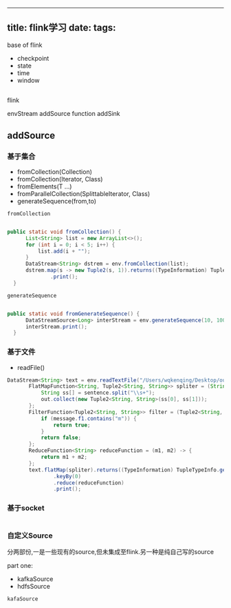 ---
 title:  flink学习
 date:
 tags:
 ---

 <!--more-->

 base of flink

 * checkpoint
 * state
 * time
 * window


##

flink

envStream
addSource
function
addSink

## addSource

### 基于集合

* fromCollection(Collection)
* fromCollection(Iterator, Class)
* fromElements(T …)
* fromParallelCollection(SplittableIterator, Class)
* generateSequence(from,to)

`fromCollection`

```java

public static void fromCollection() {
      List<String> list = new ArrayList<>();
      for (int i = 0; i < 5; i++) {
          list.add(i + "");
      }
      DataStream<String> dstrem = env.fromCollection(list);
      dstrem.map(s -> new Tuple2(s, 1)).returns((TypeInformation) TupleTypeInfo.getBasicTupleTypeInfo(String.class, Integer.class))
              .print();
  }

```
`generateSequence`

```java

public static void fromGenerateSequence() {
      DataStreamSource<Long> interStream = env.generateSequence(10, 1000);
      interStream.print();
  }

```

### 基于文件

* readFile()

```java
DataStream<String> text = env.readTextFile("/Users/wqkenqing/Desktop/out/keyCount.txt");
       FlatMapFunction<String, Tuple2<String, String>> spliter = (String sentence, Collector<Tuple2<String, String>> out) -> {
           String ss[] = sentence.split("\\s+");
           out.collect(new Tuple2<String, String>(ss[0], ss[1]));
       };
       FilterFunction<Tuple2<String, String>> filter = (Tuple2<String, String> message) -> {
           if (message.f1.contains("m")) {
               return true;
           }
           return false;
       };
       ReduceFunction<String> reduceFunction = (m1, m2) -> {
           return m1 + m2;
       };
       text.flatMap(spliter).returns((TypeInformation) TupleTypeInfo.getBasicTupleTypeInfo(String.class, String.class))
               .keyBy(0)
               .reduce(reduceFunction)
               .print();
```


### 基于socket


```java

```



### 自定义Source

分两部份,一是一些现有的source,但未集成至flink.另一种是纯自己写的source

part one:

* kafkaSource
* hdfsSource


`kafaSource`
